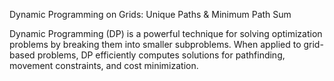 Dynamic Programming on Grids: Unique Paths & Minimum Path Sum

Dynamic Programming (DP) is a powerful technique for solving optimization problems by breaking them into smaller subproblems. When applied to grid-based problems, DP efficiently computes solutions for pathfinding, movement constraints, and cost minimization.
